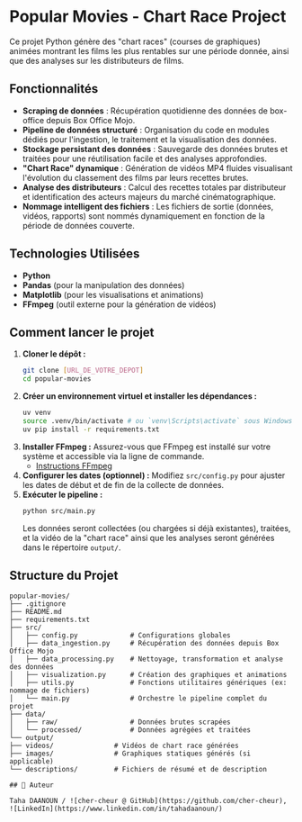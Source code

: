 # Popular Movies - Chart Race Project

Ce projet Python génère des "chart races" (courses de graphiques) animées montrant les films les plus rentables sur une période donnée, ainsi que des analyses sur les distributeurs de films.

## Fonctionnalités

* **Scraping de données** : Récupération quotidienne des données de box-office depuis Box Office Mojo.
* **Pipeline de données structuré** : Organisation du code en modules dédiés pour l'ingestion, le traitement et la visualisation des données.
* **Stockage persistant des données** : Sauvegarde des données brutes et traitées pour une réutilisation facile et des analyses approfondies.
* **"Chart Race" dynamique** : Génération de vidéos MP4 fluides visualisant l'évolution du classement des films par leurs recettes brutes.
* **Analyse des distributeurs** : Calcul des recettes totales par distributeur et identification des acteurs majeurs du marché cinématographique.
* **Nommage intelligent des fichiers** : Les fichiers de sortie (données, vidéos, rapports) sont nommés dynamiquement en fonction de la période de données couverte.

## Technologies Utilisées

* **Python**
* **Pandas** (pour la manipulation des données)
* **Matplotlib** (pour les visualisations et animations)
* **FFmpeg** (outil externe pour la génération de vidéos)

## Comment lancer le projet

1.  **Cloner le dépôt :**
    ```bash
    git clone [URL_DE_VOTRE_DEPOT]
    cd popular-movies
    ```
2.  **Créer un environnement virtuel et installer les dépendances :**
    ```bash
    uv venv
    source .venv/bin/activate # ou `venv\Scripts\activate` sous Windows
    uv pip install -r requirements.txt
    ```
3.  **Installer FFmpeg :** Assurez-vous que FFmpeg est installé sur votre système et accessible via la ligne de commande.
    * [Instructions FFmpeg](https://ffmpeg.org/download.html)
4.  **Configurer les dates (optionnel) :** Modifiez `src/config.py` pour ajuster les dates de début et de fin de la collecte de données.
5.  **Exécuter le pipeline :**
    ```bash
    python src/main.py
    ```
    Les données seront collectées (ou chargées si déjà existantes), traitées, et la vidéo de la "chart race" ainsi que les analyses seront générées dans le répertoire `output/`.

## Structure du Projet

````
popular-movies/
├── .gitignore
├── README.md
├── requirements.txt
├── src/
│   ├── config.py             # Configurations globales
│   ├── data_ingestion.py     # Récupération des données depuis Box Office Mojo
│   ├── data_processing.py    # Nettoyage, transformation et analyse des données
│   ├── visualization.py      # Création des graphiques et animations
│   ├── utils.py              # Fonctions utilitaires génériques (ex: nommage de fichiers)
│   └── main.py               # Orchestre le pipeline complet du projet
├── data/
│   ├── raw/                  # Données brutes scrapées
│   └── processed/            # Données agrégées et traitées
└── output/
├── videos/               # Vidéos de chart race générées
├── images/               # Graphiques statiques générés (si applicable)
└── descriptions/         # Fichiers de résumé et de description

## 🤝 Auteur

Taha DAANOUN / ![cher-cheur @ GitHub](https://github.com/cher-cheur),
![LinkedIn](https://www.linkedin.com/in/tahadaanoun/)
